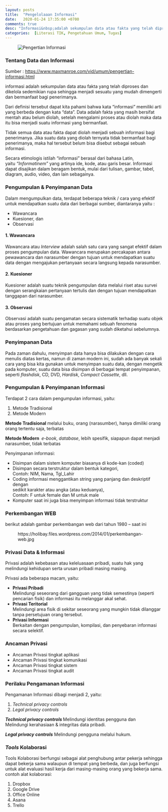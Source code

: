 ```yaml
---
layout: posts
title:  "Pengelolaaan Informasi"
date:   2020-01-24 17:35:00 +0700
comments: true
desc: "Informasi&nbsp;adalah sekumpulan data atau fakta yang telah diproses dan dikelola sedemikian rupa sehingga menjadi sesuatu yang mudah dimengerti dan bermanfaat bagi penerimanya. Dari definisi tersebut dapat kita pahami bahwa kata “informasi” memiliki arti yang berbeda dengan kata “data”. Data adalah fakta yang masih bersifat mentah atau belum diolah, setelah mengalami proses atau diolah maka data itu bisa menjadi suatu informasi yang bermanfaat."
categories:  [Literasi TIK, Pengetahuan Umum, Tugas]
---
```

<!-- wp:image -->
<figure class="wp-block-image"><img src="https://i0.wp.com/www.maxmanroe.com/vid/wp-content/uploads/2018/08/Pengertian-Informasi.jpg?resize=640%2C318&amp;ssl=1" alt="Pengertian Informasi"/></figure>
<!-- /wp:image -->

<!-- wp:heading {"level":3} -->
<h3>Tentang Data dan Informasi</h3>
<!-- /wp:heading -->

<!-- wp:paragraph -->
<p>Sumber :  <a href="https://www.maxmanroe.com/vid/umum/pengertian-informasi.html">https://www.maxmanroe.com/vid/umum/pengertian-informasi.html</a> 

<!-- wp:paragraph -->
<p>informasi&nbsp;adalah sekumpulan data atau fakta yang telah diproses dan dikelola sedemikian rupa sehingga menjadi sesuatu yang mudah dimengerti dan bermanfaat bagi penerimanya.</p>
<!-- /wp:paragraph -->

<!-- wp:paragraph -->
<p>Dari definisi tersebut dapat kita pahami bahwa kata “informasi” memiliki arti yang berbeda dengan kata “data”. Data adalah fakta yang masih bersifat mentah atau belum diolah, setelah mengalami proses atau diolah maka data itu bisa menjadi suatu informasi yang bermanfaat.</p>
<!-- /wp:paragraph -->

<!-- wp:paragraph -->
<p>Tidak semua data atau fakta dapat diolah menjadi sebuah informasi bagi penerimanya. Jika suatu data yang diolah ternyata tidak bermanfaat bagi penerimanya, maka hal tersebut belum bisa disebut sebagai sebuah informasi.</p>
<!-- /wp:paragraph -->

<!-- wp:paragraph -->
<p>Secara etimologis istilah “informasi” berasal dari bahasa Latin, yaitu&nbsp;<em>“Informatinem”</em>&nbsp;yang artinya ide, kode, atau garis besar. Informasi dapat disajikan dalam beragam bentuk, mulai dari tulisan, gambar, tabel, diagram, audio, video, dan lain sebagainya.</p>
<!-- /wp:paragraph -->

<!-- wp:heading {"level":3} -->
<h3>Pengumpulan &amp; Penyimpanan Data</h3>
<!-- /wp:heading -->

<!-- wp:paragraph -->
<p>Dalam mengumpulkan data, terdapat beberapa teknik / cara yang efektif untuk mendapatkan suatu data dari berbagai sumber, diantaranya yaitu :</p>
<!-- /wp:paragraph -->

<!-- wp:list -->
<ul><li>Wawancara</li><li>Kuesioner, dan</li><li>Observasi</li></ul>
<!-- /wp:list -->

<!-- wp:heading {"level":4} -->
<h4>1. Wawancara</h4>
<!-- /wp:heading -->

<!-- wp:paragraph -->
<p>Wawancara atau&nbsp;<em>Interview</em>&nbsp;adalah salah satu cara yang sangat efektif dalam proses pengumpulan data. Wawancara merupakan percakapan antara pewawancara dan narasumber dengan tujuan untuk mendapatkan suatu data dengan mengajukan pertanyaan secara langsung kepada narasumber.</p>
<!-- /wp:paragraph -->

<!-- wp:heading {"level":4} -->
<h4>2. Kuesioner</h4>
<!-- /wp:heading -->

<!-- wp:paragraph -->
<p>Kuesioner adalah suatu teknik pengumpulan data melalui riset atau survei dengan serangkaian pertanyaan tertulis dan dengan tujuan mendapatkan tanggapan dari narasumber.</p>
<!-- /wp:paragraph -->

<!-- wp:heading {"level":4} -->
<h4>3. Observasi</h4>
<!-- /wp:heading -->

<!-- wp:paragraph -->
<p>Observasi adalah suatu pengamatan secara sistematik terhadap suatu objek atau proses yang bertujuan untuk memahami sebuah fenomena berdasarkan pengetahuan dan gagasan yang sudah diketahui sebelumnya.</p>
<!-- /wp:paragraph -->

<!-- wp:heading {"level":3} -->
<h3>Penyimpanan Data</h3>
<!-- /wp:heading -->

<!-- wp:paragraph -->
<p>Pada zaman dahulu, menyimpan data hanya bisa dilakukan dengan cara menulis diatas kertas, namun di zaman modern ini, sudah ada banyak sekali cara yang bisa kita gunakan untuk menyimpan suatu data, dengan mengetik pada komputer, suatu data bisa disimpan di berbagai tempat penyimpanan, seperti&nbsp;<em>flashdisk</em>, CD, DVD,&nbsp;<em>Hardisk</em>,&nbsp;<em>Compact Cassette</em>, dll.</p>
<!-- /wp:paragraph -->

<!-- wp:heading {"level":3} -->
<h3>Pengumpulan &amp; Penyimpanan Informasi</h3>
<!-- /wp:heading -->

<!-- wp:paragraph -->
<p>Terdapat 2 cara dalam pengumpulan informasi, yaitu:</p>
<!-- /wp:paragraph -->

<!-- wp:list {"ordered":true} -->
<ol><li>Metode Tradisional</li><li>Metode Modern</li></ol>
<!-- /wp:list -->

<!-- wp:paragraph -->
<p><strong>Metode Tradisional&nbsp;</strong>melalui buku, orang (narasumber), hanya dimiliki orang orang tertentu saja, terbatas</p>
<!-- /wp:paragraph -->

<!-- wp:paragraph -->
<p><strong>Metode Modern&nbsp;</strong>&nbsp;<em>e-book</em>,&nbsp;<em>database</em>, lebih spesifik, siapapun dapat menjadi narasumber, tidak terbatas</p>
<!-- /wp:paragraph -->

<!-- wp:paragraph -->
<p>Penyimpanan informasi:</p>
<!-- /wp:paragraph -->

<!-- wp:list -->
<ul><li>Disimpan dalam sistem komputer biasanya di kode-kan (coded)</li><li>Disimpan secara terstruktur dalam bentuk kategori,<br>Contoh: NIM, Nama, Tgl_Lahir</li><li>Coding informasi menggantikan string yang panjang dan deskriptif dengan<br>sedikit karakter atau angka (atau keduanya),<br>Contoh: F untuk female dan M untuk male</li><li>Komputer saat ini juga bisa menyimpan informasi tidak terstruktur</li></ul>
<!-- /wp:list -->

<!-- wp:heading {"level":3} -->
<h3>Perkembangan WEB</h3>
<!-- /wp:heading -->

<!-- wp:paragraph -->
<p>berikut adalah gambar perkembangan web dari tahun 1980 – saat ini</p>
<!-- /wp:paragraph -->

<!-- wp:image -->
<figure class="wp-block-image"><img src="https://holibay.files.wordpress.com/2014/01/perkembangan-web.jpg" alt=""/><figcaption>https://holibay.files.wordpress.com/2014/01/perkembangan-web.jpg</figcaption></figure>
<!-- /wp:image -->

<!-- wp:heading {"level":3} -->
<h3>Privasi Data &amp; Informasi</h3>
<!-- /wp:heading -->

<!-- wp:paragraph -->
<p>Privasi adalah kebebasan atau keleluasaan pribadi, suatu hak yang melindungi kehidupan serta urusan pribadi masing masing.</p>
<!-- /wp:paragraph -->

<!-- wp:paragraph -->
<p>Privasi ada beberapa macam, yaitu:</p>
<!-- /wp:paragraph -->

<!-- wp:list -->
<ul><li><strong>Privasi Pribadi</strong><br>Melindungi seseorang dari gangguan yang tidak semestinya (seperti pencarian fisik) dan informasi itu melanggar akal sehat.</li><li><strong>Privasi Teritorial</strong><br>Melindungi area fisik di sekitar seseorang yang mungkin tidak dilanggar tanpa persetujuan orang tersebut.</li><li><strong>Privasi Informasi</strong><br>Berkaitan dengan pengumpulan, kompilasi, dan penyebaran informasi secara selektif.</li></ul>
<!-- /wp:list -->

<!-- wp:heading {"level":3} -->
<h3>Ancaman Privasi</h3>
<!-- /wp:heading -->

<!-- wp:list -->
<ul><li>Ancaman Privasi tingkat aplikasi</li><li>Ancaman Privasi tingkat komunikasi</li><li>Ancaman Privasi tingkat sistem</li><li>Ancaman Privasi tingkat audit</li></ul>
<!-- /wp:list -->

<!-- wp:heading {"level":3} -->
<h3>Perilaku Pengamanan Informasi</h3>
<!-- /wp:heading -->

<!-- wp:paragraph -->
<p>Pengamanan Informasi dibagi menjadi 2, yaitu:</p>
<!-- /wp:paragraph -->

<!-- wp:list {"ordered":true} -->
<ol><li><em>Technical privacy controls</em></li><li><em>Legal privacy controls</em></li></ol>
<!-- /wp:list -->

<!-- wp:paragraph -->
<p><em><strong>Technical privacy controls&nbsp;</strong></em>Melindungi identitas pengguna dan<br>Melindungi kerahasiaan &amp; integritas data pribadi.</p>
<!-- /wp:paragraph -->

<!-- wp:paragraph -->
<p><strong><em>Legal privacy controls</em></strong>&nbsp;Melindungi pengguna melalui hukum.</p>
<!-- /wp:paragraph -->

<!-- wp:heading {"level":3} -->
<h3><em>Tools</em>&nbsp;Kolaborasi</h3>
<!-- /wp:heading -->

<!-- wp:paragraph -->
<p>Tools Kolaborasi berfungsi sebagai alat penghubung antar pekerja sehingga dapat bekerja sama walaupun di tempat yang berbeda, dan juga berfungsi untuk alat evaluasi hasil kerja dari masing-masing orang yang bekerja sama. contoh alat kolaborasi:</p>
<!-- /wp:paragraph -->

<!-- wp:list {"ordered":true} -->
<ol><li>Dropbox</li><li>Google Drive</li><li>Office Online</li><li>Asana</li><li>Trello</li></ol>
<!-- /wp:list -->